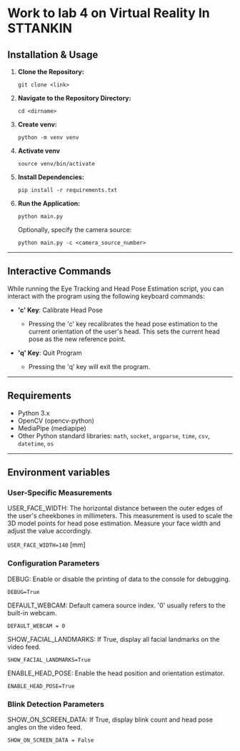 # Work to lab 4 on Virtual Reality In STTANKIN

## Installation & Usage

1. **Clone the Repository:**
   ```
   git clone <link>
   ```

2. **Navigate to the Repository Directory:**
   ```
   cd <dirname>
   ```
3. **Create venv:**
   ```
   python -m venv venv
   ```
   
4. **Activate venv**
   ```
   source venv/bin/activate
   ```

5. **Install Dependencies:**
   ```
   pip install -r requirements.txt
   ```

6. **Run the Application:**
   ```
   python main.py
   ```

   Optionally, specify the camera source:
   ```
   python main.py -c <camera_source_number>
   ```

---
## Interactive Commands

While running the Eye Tracking and Head Pose Estimation script, you can interact with the program using the following keyboard commands:

- **'c' Key**: Calibrate Head Pose
  - Pressing the 'c' key recalibrates the head pose estimation to the current orientation of the user's head. This sets the current head pose as the new reference point.

- **'q' Key**: Quit Program
  - Pressing the 'q' key will exit the program. 


---

## Requirements
- Python 3.x
- OpenCV (opencv-python)
- MediaPipe (mediapipe)
- Other Python standard libraries: `math`, `socket`, `argparse`, `time`, `csv`, `datetime`, `os`

---

## Environment variables
### User-Specific Measurements
USER_FACE_WIDTH: The horizontal distance between the outer edges of the user's cheekbones in millimeters.
This measurement is used to scale the 3D model points for head pose estimation.
Measure your face width and adjust the value accordingly.

```USER_FACE_WIDTH=140``` [mm]

### Configuration Parameters
DEBUG: Enable or disable the printing of data to the console for debugging.

```DEBUG=True```

DEFAULT_WEBCAM: Default camera source index. '0' usually refers to the built-in webcam.

```DEFAULT_WEBCAM = 0```

SHOW_FACIAL_LANDMARKS: If True, display all facial landmarks on the video feed.

```SHOW_FACIAL_LANDMARKS=True```

ENABLE_HEAD_POSE: Enable the head position and orientation estimator.

```ENABLE_HEAD_POSE=True```

### Blink Detection Parameters
SHOW_ON_SCREEN_DATA: If True, display blink count and head pose angles on the video feed.

```SHOW_ON_SCREEN_DATA = False```
